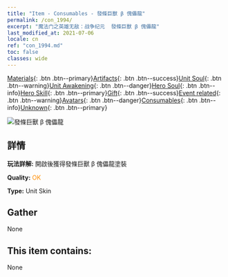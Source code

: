 ```yaml
---
title: "Item - Consumables - 發條巨獸 β 傀儡龍"
permalink: /con_1994/
excerpt: "魔法门之英雄无敌：战争纪元  發條巨獸 β 傀儡龍"
last_modified_at: 2021-07-06
locale: cn
ref: "con_1994.md"
toc: false
classes: wide
---
```

 [Materials](/ItemsCN/){: .btn .btn--primary}[Artifacts](/ItemsCN/Artifacts/){: .btn .btn--success}[Unit Soul](/ItemsCN/UnitSoul/){: .btn .btn--warning}[Unit Awakening](/ItemsCN/UnitAwakening/){: .btn .btn--danger}[Hero Soul](/ItemsCN/HeroSoul/){: .btn .btn--info}[Hero Skill](/ItemsCN/HeroSkill/){: .btn .btn--primary}[Gift](/ItemsCN/Gift/){: .btn .btn--success}[Event related](/ItemsCN/Events/){: .btn .btn--warning}[Avatars](/ItemsCN/Avatars/){: .btn .btn--danger}[Consumables](/ItemsCN/Consumables/){: .btn .btn--info}[Unknown](/ItemsCN/Unknown/){: .btn .btn--primary}

 ![發條巨獸 β 傀儡龍](/images/u/ti_kuileilongpifu2.jpg)

## 詳情
 **玩法詳解:** 開啟後獲得發條巨獸 β 傀儡龍塗裝

 **Quality:** <span style="color: #FF8C00">OK</span>

 **Type:** Unit Skin

## Gather

  None

## This item contains:

  None

